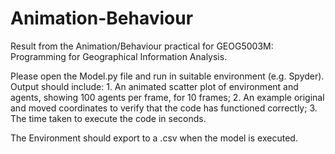 # Animation-Behaviour

Result from the Animation/Behaviour practical for GEOG5003M: Programming for Geographical Information Analysis.

Please open the Model.py file and run in suitable environment (e.g. Spyder). Output should include: 1. An animated scatter plot of environment and agents, showing 100 agents per frame, for 10 frames; 2. An example original and moved coordinates to verify that the code has functioned correctly; 3. The time taken to execute the code in seconds.

The Environment should export to a .csv when the model is executed.
